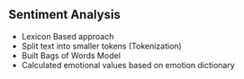 ## Sentiment Analysis

+ Lexicon Based approach
+ Split text into smaller tokens (Tokenization)
+ Built Bags of Words Model
+ Calculated emotional values based on emotion dictionary
